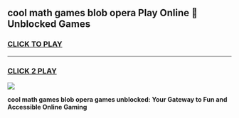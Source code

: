 
## cool math games blob opera Play Online 👋 Unblocked Games
<h3>
<a href="https://news.freeplayer.one?title=cool_math_games_blob_opera&ref=17CMG">CLICK TO PLAY</a></h3>
<hr>

<h3>
<a href="https://news.freeplayer.one?title=cool_math_games_blob_opera&ref=17CMG">CLICK 2 PLAY</a>
  
</h3>

<a href="https://news.freeplayer.one?title=cool_math_games_blob_opera&ref=17CMG/"><img src="https://clearcache.store/games.png"></a>


**cool math games blob opera games unblocked: Your Gateway to Fun and Accessible Online Gaming**
